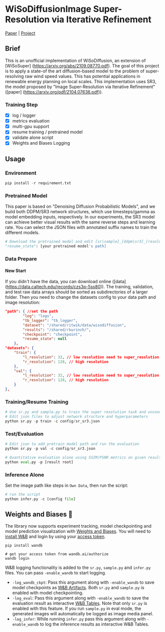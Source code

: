 # WiSoDiffusionImage Super-Resolution via Iterative Refinement

[Paper](https://arxiv.org/pdf/2104.07636.pdf ) |  [Project](https://iterative-refinement.github.io/ )

## Brief

This is an unofficial implementation of WiSoDiffusion, an extension of [WiSoSuper] (https://arxiv.org/abs/2109.08770.pdf). The goal of this project is to apply a state-of the art diffusion-based model to the problem of super-resolving raw wind speed values. This has potential applications in renewable energy planning on local scales. This implementation uses SR3, the model proposed by "Image Super-Resolution via Iterative Refinement" ([paper] (https://arxiv.org/pdf/2104.07636.pdf)).

### Training Step

- [x] log / logger
- [x] metrics evaluation
- [x] multi-gpu support
- [x] resume training / pretrained model
- [x] validate alone script
- [x] Weights and Biases Logging

## Usage
### Environment
```python
pip install -r requirement.txt
```

### Pretrained Model

This paper is based on "Denoising Diffusion Probabilistic Models", and we build both DDPM/SR3 network structures, which use timesteps/gamma as model embedding inputs, respectively. In our experiments, the SR3 model can achieve better visual results with the same reverse steps and learning rate. You can select the JSON files with annotated suffix names to train the different models.

```python
# Download the pretrained model and edit [sr|sample]_[ddpm|sr3]_[resolution option].json about "resume_state":
"resume_state": [your pretrained model's path]
```

### Data Prepare

#### New Start

If you didn't have the data, you can download online ([data] (https://data.caltech.edu/records/czs3p-5ss80)). The training, validation, and test raw data arrays should be sorted as subdirectories of a larger folder. Then you need to change the datasets config to your data path and image resolution: 

```json
"path": { //set the path
        "log": "logs",
        "tb_logger": "tb_logger",
        "dataset": "/shared/ritwik/data/wisodiffusion",
        "results": "/shared/rkurinch/",
        "checkpoint": "checkpoint",
        "resume_state": null
    },
"datasets": {
    "train": {
        "l_resolution": 32, // low resolution need to super_resolution
        "r_resolution": 128, // high resolution
    },
    "val": {
        "l_resolution": 32, // low resolution need to super_resolution
        "r_resolution": 128, // high resolution
    }
},
```

### Training/Resume Training

```python
# Use sr.py and sample.py to train the super resolution task and unconditional generation task, respectively.
# Edit json files to adjust network structure and hyperparameters
python sr.py -p train -c config/sr_sr3.json
```

### Test/Evaluation

```python
# Edit json to add pretrain model path and run the evaluation 
python sr.py -p val -c config/sr_sr3.json

# Quantitative evaluation alone using SSIM/PSNR metrics on given result root
python eval.py -p [result root]
```

### Inference Alone

Set the  image path like steps in `Own Data`, then run the script:

```python
# run the script
python infer.py -c [config file]
```

## Weights and Biases 🎉

The library now supports experiment tracking, model checkpointing and model prediction visualization with [Weights and Biases](https://wandb.ai/site). You will need to [install W&B](https://pypi.org/project/wandb/) and login by using your [access token](https://wandb.ai/authorize). 

```
pip install wandb

# get your access token from wandb.ai/authorize
wandb login
```

W&B logging functionality is added to the `sr.py`, `sample.py` and `infer.py` files. You can pass `-enable_wandb` to start logging.

- `-log_wandb_ckpt`: Pass this argument along with `-enable_wandb` to save model checkpoints as [W&B Artifacts](https://docs.wandb.ai/guides/artifacts). Both `sr.py` and `sample.py` is enabled with model checkpointing. 
- `-log_eval`: Pass this argument along with `-enable_wandb` to save the evaluation result as interactive [W&B Tables](https://docs.wandb.ai/guides/data-vis). Note that only `sr.py` is enabled with this feature. If you run `sample.py` in eval mode, the generated images will automatically be logged as image media panel. 
- `-log_infer`: While running `infer.py` pass this argument along with `-enable_wandb` to log the inference results as interactive W&B Tables.
